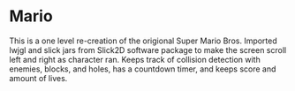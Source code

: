 # Mario
This is a one level re-creation of the origional Super Mario Bros.  Imported lwjgl and slick jars from Slick2D software package to make the screen scroll left and right as character ran.  Keeps track of collision detection with enemies, blocks, and holes, has a countdown timer, and keeps score and amount of lives.
